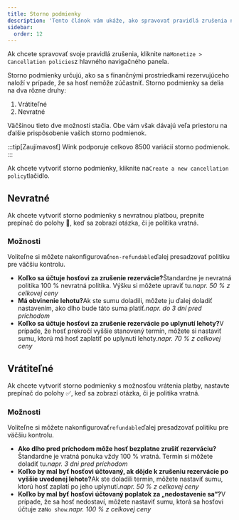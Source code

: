 ```yaml
---
title: Storno podmienky
description: 'Tento článok vám ukáže, ako spravovať pravidlá zrušenia na platforme Wink.'
sidebar:
  order: 12
---
```

Ak chcete spravovať svoje pravidlá zrušenia, kliknite na`Monetize > Cancellation policies`z hlavného navigačného panela.

Storno podmienky určujú, ako sa s finančnými prostriedkami rezervujúceho naloží v prípade, že sa hosť nemôže zúčastniť. Storno podmienky sa delia na dva rôzne druhy:

1. Vrátiteľné
2. Nevratné

Väčšinou tieto dve možnosti stačia. Obe vám však dávajú veľa priestoru na ďalšie prispôsobenie vašich storno podmienok.

:::tip\[Zaujímavosť]
Wink podporuje celkovo 8500 variácií storno podmienok.
:::

Ak chcete vytvoriť storno podmienky, kliknite na`Create a new cancellation policy`tlačidlo.

## Nevratné

Ak chcete vytvoriť storno podmienky s nevratnou platbou, prepnite prepínač do polohy 🛑, keď sa zobrazí otázka, či je politika vratná.

### Možnosti

Voliteľne si môžete nakonfigurovať`non-refundable`ďalej presadzovať politiku pre väčšiu kontrolu.

* **Koľko sa účtuje hosťovi za zrušenie rezervácie?**&#x160;tandardne je nevratná politika 100 % nevratná politika. Výšku si môžete upraviť tu.*napr. 50 % z celkovej ceny*
* **Má obvinenie lehotu?**&#x41;k ste sumu doladili, môžete ju ďalej doladiť nastavením, ako dlho bude táto suma platiť.*napr. do 3 dní pred príchodom*
* **Koľko sa účtuje hosťovi za zrušenie rezervácie po uplynutí lehoty?**&#x56; prípade, že hosť prekročí vyššie stanovený termín, môžete si nastaviť sumu, ktorú má hosť zaplatiť po uplynutí lehoty.*napr. 70 % z celkovej ceny*

## Vrátiteľné

Ak chcete vytvoriť storno podmienky s možnosťou vrátenia platby, nastavte prepínač do polohy ✅, keď sa zobrazí otázka, či je politika vratná.

### Možnosti

Voliteľne si môžete nakonfigurovať`refundable`ďalej presadzovať politiku pre väčšiu kontrolu.

* **Ako dlho pred príchodom môže hosť bezplatne zrušiť rezerváciu?**&#x160;tandardne je vratná ponuka vždy 100 % vratná. Termín si môžete doladiť tu.*napr. 3 dni pred príchodom*
* **Koľko by mal byť hosťovi účtovaný, ak dôjde k zrušeniu rezervácie po vyššie uvedenej lehote?**&#x41;k ste doladili termín, môžete nastaviť sumu, ktorú hosť zaplatí po jeho uplynutí.*napr. 50 % z celkovej ceny*
* **Koľko by mal byť hosťovi účtovaný poplatok za „nedostavenie sa“?**&#x56; prípade, že sa hosť nedostaví, môžete nastaviť sumu, ktorá sa hosťovi účtuje za`No show`.*napr. 100 % z celkovej ceny*


